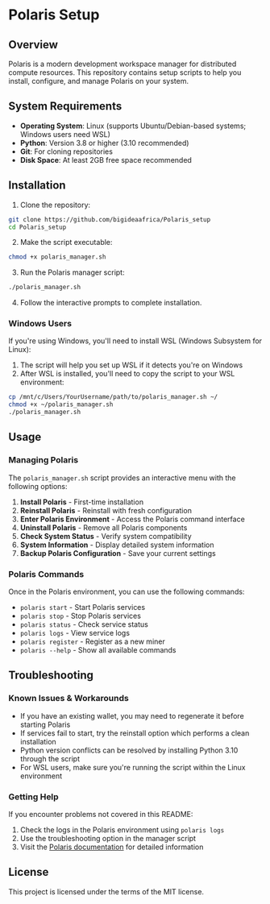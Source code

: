 # Polaris Setup

## Overview

Polaris is a modern development workspace manager for distributed compute resources. This repository contains setup scripts to help you install, configure, and manage Polaris on your system.

## System Requirements

- **Operating System**: Linux (supports Ubuntu/Debian-based systems; Windows users need WSL)
- **Python**: Version 3.8 or higher (3.10 recommended)
- **Git**: For cloning repositories
- **Disk Space**: At least 2GB free space recommended

## Installation

1. Clone the repository:
```bash
git clone https://github.com/bigideaafrica/Polaris_setup
cd Polaris_setup
```

2. Make the script executable:
```bash
chmod +x polaris_manager.sh
```

3. Run the Polaris manager script:
```bash
./polaris_manager.sh
```

4. Follow the interactive prompts to complete installation.

### Windows Users

If you're using Windows, you'll need to install WSL (Windows Subsystem for Linux):

1. The script will help you set up WSL if it detects you're on Windows
2. After WSL is installed, you'll need to copy the script to your WSL environment:
```bash
cp /mnt/c/Users/YourUsername/path/to/polaris_manager.sh ~/
chmod +x ~/polaris_manager.sh
./polaris_manager.sh
```

## Usage

### Managing Polaris

The `polaris_manager.sh` script provides an interactive menu with the following options:

1. **Install Polaris** - First-time installation
2. **Reinstall Polaris** - Reinstall with fresh configuration
3. **Enter Polaris Environment** - Access the Polaris command interface
4. **Uninstall Polaris** - Remove all Polaris components
5. **Check System Status** - Verify system compatibility
6. **System Information** - Display detailed system information
7. **Backup Polaris Configuration** - Save your current settings

### Polaris Commands

Once in the Polaris environment, you can use the following commands:

- `polaris start` - Start Polaris services
- `polaris stop` - Stop Polaris services
- `polaris status` - Check service status
- `polaris logs` - View service logs
- `polaris register` - Register as a new miner
- `polaris --help` - Show all available commands

## Troubleshooting

### Known Issues & Workarounds

- If you have an existing wallet, you may need to regenerate it before starting Polaris
- If services fail to start, try the reinstall option which performs a clean installation
- Python version conflicts can be resolved by installing Python 3.10 through the script
- For WSL users, make sure you're running the script within the Linux environment

### Getting Help

If you encounter problems not covered in this README:

1. Check the logs in the Polaris environment using `polaris logs`
2. Use the troubleshooting option in the manager script
3. Visit the [Polaris documentation](https://github.com/bigideainc/polaris-subnet) for detailed information

## License

This project is licensed under the terms of the MIT license.
